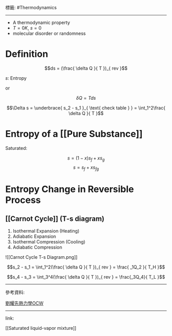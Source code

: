 標籤: #Thermodynamics 

---

- A thermodynamic property
- $T = 0K$, $s = 0$
- molecular disorder or randomness

# Definition

$$ds = (\frac{ \delta Q }{ T })_{ rev }$$

$s$: Entropy

or

$$\delta Q = Tds$$

$$\Delta s = \underbrace{ s_2 - s_1 }_{ \text{ check table } } = \int_1^2\frac{ \delta Q }{ T }$$

# Entropy of a [[Pure Substance]]

Saturated:

$$s = (1 - x)s_f + xs_g$$
$$s = s_f + xs_{ fg }$$

# Entropy Change in Reversible Process

## [[Carnot Cycle]] (T-s diagram)

1. Isothermal Expansion (Heating)
2. Adiabatic Expansion
3. Isothermal Compression (Cooling)
4. Adiabatic Compression

![[Carnot Cycle T-s Diagram.png]]

$$s_2 - s_1 = \int_1^2(\frac{ \delta Q }{ T })_{ rev } = \frac{ _1Q_2 }{ T_H }$$

$$s_4 - s_3 = \int_3^4(\frac{ \delta Q }{ T })_{ rev } = \frac{_3Q_4}{ T_L }$$

---

參考資料:

[劉耀先熱力學OCW](https://youtube.com/playlist?list=PLj6E8qlqmkFt83RMhWiOggy669xF9Z3aA)

---

link:

[[Saturated liquid-vapor mixture]]